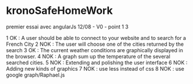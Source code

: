 kronoSafeHomeWork
=================

premier essai avec angularJs
12/08 - V0 - point 1 3

1 OK : A user should be able to connect to your website and to search for a French City
2 NOK : The user will choose one of the cities returned by the search
3 OK : The current weather conditions are graphically displayed in the browser.
4 NOK : A graph sum up the temperature of the several searched cities.
5 NOK : Extending and polishing the user interface
6 NOK : Adding new kinds of graphics
7 NOK : use less instead of css
8 NOK : use google graph/Raphael.js


